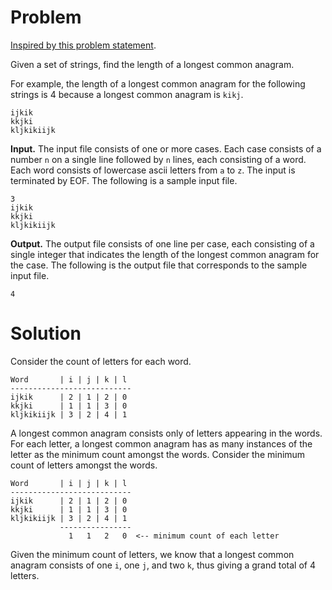 # Problem

[Inspired by this problem statement](https://www.urionlinejudge.com.br/judge/en/problems/view/1503).

Given a set of strings, find the length of a longest common
anagram.

For example, the length of a longest common anagram for the
following strings is 4 because a longest common anagram is `kikj`.

```
ijkik
kkjki
kljkikiijk
```

**Input.**
The input file consists of one or more cases.  Each case consists of a
number `n` on a single line followed by `n` lines, each consisting of
a word.  Each word consists of lowercase ascii letters from `a` to
`z`.  The input is terminated by EOF.  The following is a sample input
file.

```
3
ijkik
kkjki
kljkikiijk
```

**Output.**
The output file consists of one line per case, each consisting of a
single integer that indicates the length of the longest common
anagram for the case.
The following is the output file that corresponds to the sample input
file.

```
4
```

# Solution

Consider the count of letters for each word.

```
Word       | i | j | k | l
---------------------------
ijkik      | 2 | 1 | 2 | 0
kkjki      | 1 | 1 | 3 | 0
kljkikiijk | 3 | 2 | 4 | 1
```

A longest common anagram consists only of letters appearing in the
words.  For each letter, a longest common anagram has as many
instances of the letter as the minimum count amongst the words.
Consider the minimum count of letters amongst the words.

```
Word       | i | j | k | l
---------------------------
ijkik      | 2 | 1 | 2 | 0
kkjki      | 1 | 1 | 3 | 0
kljkikiijk | 3 | 2 | 4 | 1
           ----------------
             1   1   2   0  <-- minimum count of each letter
```

Given the minimum count of letters, we know that a longest common
anagram consists of one `i`, one `j`, and two `k`, thus giving a
grand total of 4 letters.
